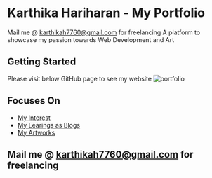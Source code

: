 
# Karthika Hariharan - My Portfolio

Mail me @ karthikah7760@gmail.com for freelancing
A platform to showcase my passion towards Web Development and Art

## Getting Started

Please visit below GitHub page to see my website
![portfolio](https://karthikah.github.io/profile/)

## Focuses On

* [My Interest](https://karthikah.github.io/profile/)
* [My Learings as Blogs](https://karthikah.github.io/profile/blogs)
* [My Artworks](https://karthikah.github.io/profile/artWorks)

## Mail me @ karthikah7760@gmail.com for freelancing
